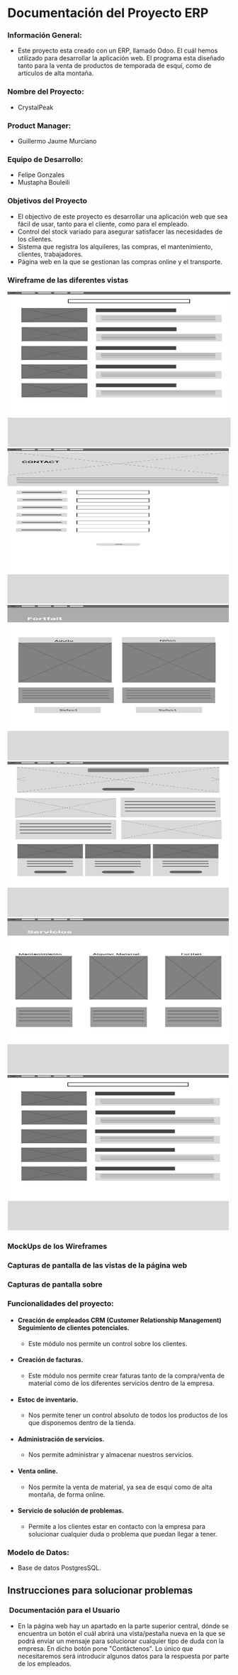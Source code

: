 # Documentación del Proyecto ERP

### Información General: 
- Este proyecto esta creado con un ERP, llamado Odoo. El cuál hemos utilizado para desarrollar la aplicación web. El programa esta diseñado tanto para la venta de productos de temporada de esquí, como de artículos de alta montaña.

### Nombre del Proyecto: 
- CrystalPeak

### Product Manager: 
- Guillermo Jaume Murciano

### Equipo de Desarrollo:  
- Felipe Gonzales
- Mustapha Bouleili

### Objetivos del Proyecto
-  El objectivo de este proyecto es desarrollar una aplicación web que sea fácil de usar, tanto para el cliente, como para el empleado. 
- Control del stock variado para asegurar satisfacer las necesidades de los clientes.
- Sistema que registra los alquileres, las compras, el mantenimiento, clientes, trabajadores.
- Página web en la que se gestionan las compras online y el transporte.

### Wireframe de las diferentes vistas
<img src="AlquilerMaterial.png" width="550" height="350">
<img src="Contacto.png" width="500" height="350">
<img src="Fortfait.png" width="500" height="350">
<img src="Home.png" width="500" height="350">
<img src="Servicios.png" width="500" height="350">
<img src="VentaMaterial.png" width="500" height="350">

### MockUps de los Wireframes

### Capturas de pantalla de las vistas de la página web

### Capturas de pantalla sobre 

### Funcionalidades del proyecto:
- #### Creación de empleados CRM (Customer Relationship Management) Seguimiento de clientes potenciales.
    - Este módulo nos permite un control sobre los clientes.
- #### Creación de facturas.
    - Este módulo nos permite crear faturas tanto de la compra/venta de material como de los diferentes servicios dentro de la empresa.
- #### Estoc de inventario.
    - Nos permite tener un control absoluto de todos los productos de los que disponemos dentro de la tienda.
- #### Administración de servicios.
    - Nos permite administrar y almacenar nuestros servicios.
- #### Venta online.
    - Nos permite la venta de material, ya sea de esquí como de alta montaña, de forma online.
- #### Servicio de solución de problemas. 
    - Permite a los clientes estar en contacto con la empresa para solucionar cualquier duda o problema que puedan llegar a tener.

### Modelo de Datos:
- Base de datos PostgresSQL.

## Instrucciones para solucionar problemas
###  Documentación para el Usuario
- En la página web hay un apartado en la parte superior central, dónde se encuentra un botón el cuál abrirá una vista/pestaña nueva en la que se podrá enviar un mensaje para solucionar cualquier tipo de duda con la empresa. En dicho botón pone "Contáctenos". Lo único que necesitaremos será introducir algunos datos para la respuesta por parte de los empleados.